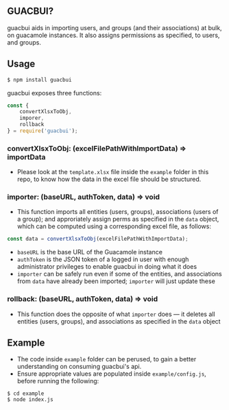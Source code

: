 ## GUACBUI?

guacbui aids in importing users, and groups (and their associations) at bulk, on guacamole instances. It also assigns permissions as specified, to users, and groups.

## Usage

```bash
$ npm install guacbui
```

guacbui exposes three functions:
```js
const {
	convertXlsxToObj,
	imporer,
	rollback
} = require('guacbui');
```

### convertXlsxToObj: (excelFilePathWithImportData) => importData
- Please look at the `template.xlsx` file inside the `example` folder in this repo, to know how the data in the excel file should be structured.

### importer: (baseURL, authToken, data) => void
- This function imports all entities (users, groups), associations (users of a group); and approriately assign perms as specified in the `data` object, which can be computed using a corresponding excel file, as follows:
```js
const data = convertXlsxToObj(excelFilePathWithImportData);
```
- `baseURL` is the base URL of the Guacamole instance
- `authToken` is the JSON token of a logged in user with enough administrator privileges to enable guacbui in doing what it does
- `importer` can be safely run even if some of the entities, and associations from `data` have already been imported; `importer` will just update these

### rollback: (baseURL, authToken, data) => void
- This function does the opposite of what `importer` does — it deletes all entities (users, groups), and associations as specified in the `data` object

## Example
- The code inside `example` folder can be perused, to gain a better understanding on consuming guacbui's api.
- Ensure appropriate values are populated inside `example/config.js`, before running the following:
```
$ cd example
$ node index.js
```
